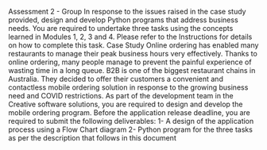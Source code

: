 Assessment 2 - Group 
In response to the issues raised in the case study provided, design and develop Python programs that
address business needs. You are required to undertake three tasks using the concepts learned in
Modules 1, 2, 3 and 4. Please refer to the Instructions for details on how to complete this task.
Case Study
Online ordering has enabled many restaurants to manage their peak business hours very effectively.
Thanks to online ordering, many people manage to prevent the painful experience of wasting time in
a long queue.
B2B is one of the biggest restaurant chains in Australia. They decided to offer their customers a
convenient and contactless mobile ordering solution in response to the growing business need and
COVID restrictions.
As part of the development team in the Creative software solutions, you are required to design and
develop the mobile ordering program. Before the application release deadline, you are required to
submit the following deliverables:
1- A design of the application process using a Flow Chart diagram
2- Python program for the three tasks as per the description that follows in this document
